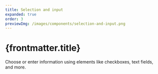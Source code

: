 ```yaml
---
title: Selection and input
expanded: true
order: 3
previewImg: /images/components/selection-and-input.png
---
```


# {frontmatter.title}

<Lede>

Choose or enter information using elements like checkboxes, text fields, and more.

</Lede>

<RichCardGrid cards={posts} />
